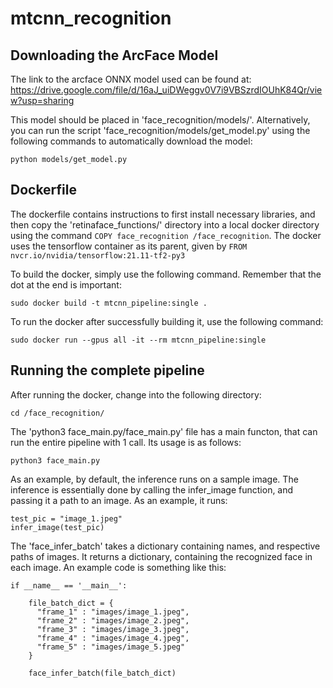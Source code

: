 # mtcnn_recognition

## Downloading the ArcFace Model
The link to the arcface ONNX model used can be found at: https://drive.google.com/file/d/16aJ_uiDWeggv0V7i9VBSzrdIOUhK84Qr/view?usp=sharing

This model should be placed in 'face_recognition/models/'. Alternatively, you can run the script 'face_recognition/models/get_model.py' using the following commands to automatically download the model:
```
python models/get_model.py
```

## Dockerfile
The dockerfile contains instructions to first install necessary libraries, and then copy the 'retinaface_functions/' directory into a local docker directory using the command `COPY face_recognition /face_recognition`. The docker uses the tensorflow container as its parent, given by `FROM nvcr.io/nvidia/tensorflow:21.11-tf2-py3`

To build the docker, simply use the following command. Remember that the dot at the end is important:
```
sudo docker build -t mtcnn_pipeline:single .
```
To run the docker after successfully building it, use the following command:
```
sudo docker run --gpus all -it --rm mtcnn_pipeline:single
```

## Running the complete pipeline
After running the docker, change into the following directory:
```
cd /face_recognition/
````

The 'python3 face_main.py/face_main.py' file has a main functon, that can run the entire pipeline with 1 call. Its usage is as follows:
```
python3 face_main.py
```

As an example, by default, the inference runs on a sample image. The inference is essentially done by calling the infer_image function, and passing it a path to an image. As an example, it runs:
```
test_pic = "image_1.jpeg"
infer_image(test_pic)
```
The 'face_infer_batch' takes a dictionary containing names, and respective paths of images. It returns a dictionary, containing the recognized face in each image. An example code is something like this:
```
if __name__ == '__main__':
    
    file_batch_dict = {
      "frame_1" : "images/image_1.jpeg",
      "frame_2" : "images/image_2.jpeg",
      "frame_3" : "images/image_3.jpeg",
      "frame_4" : "images/image_4.jpeg",
      "frame_5" : "images/image_5.jpeg"
    }
    
    face_infer_batch(file_batch_dict)
```
